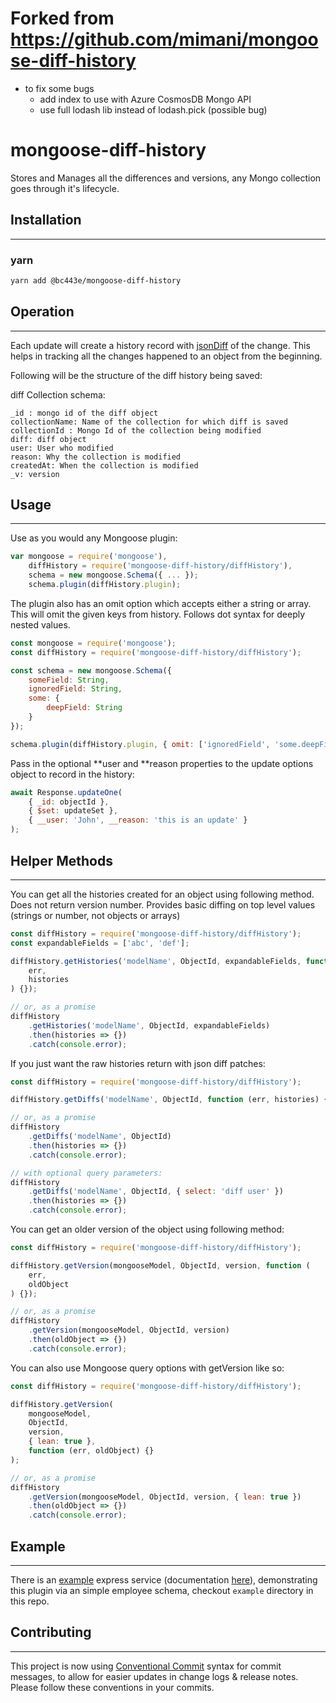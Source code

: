 # Forked from https://github.com/mimani/mongoose-diff-history

-   to fix some bugs
    -   add index to use with Azure CosmosDB Mongo API
    -   use full lodash lib instead of lodash.pick (possible bug)

# mongoose-diff-history

Stores and Manages all the differences and versions, any Mongo collection goes through it's lifecycle.

## Installation

---

### yarn

```sh
yarn add @bc443e/mongoose-diff-history
```

## Operation

---

Each update will create a history record with [jsonDiff](https://github.com/benjamine/jsondiffpatch) of the change. This helps in tracking all the changes happened to an object from the beginning.

Following will be the structure of the diff history being saved:

diff Collection schema:

```
_id : mongo id of the diff object
collectionName: Name of the collection for which diff is saved
collectionId : Mongo Id of the collection being modified
diff: diff object
user: User who modified
reason: Why the collection is modified
createdAt: When the collection is modified
_v: version
```

## Usage

---

Use as you would any Mongoose plugin:

```js
var mongoose = require('mongoose'),
    diffHistory = require('mongoose-diff-history/diffHistory'),
    schema = new mongoose.Schema({ ... });
    schema.plugin(diffHistory.plugin);
```

The plugin also has an omit option which accepts either a string or array. This will omit the given
keys from history. Follows dot syntax for deeply nested values.

```js
const mongoose = require('mongoose');
const diffHistory = require('mongoose-diff-history/diffHistory');

const schema = new mongoose.Schema({
    someField: String,
    ignoredField: String,
    some: {
        deepField: String
    }
});

schema.plugin(diffHistory.plugin, { omit: ['ignoredField', 'some.deepField'] });
```

Pass in the optional **user and **reason properties to the update options object to record in the history:

```js
await Response.updateOne(
    { _id: objectId },
    { $set: updateSet },
    { __user: 'John', __reason: 'this is an update' }
);
```

## Helper Methods

---

You can get all the histories created for an object using following method.
Does not return version number. Provides basic diffing on top level values (strings or number, not objects or arrays)

```js
const diffHistory = require('mongoose-diff-history/diffHistory');
const expandableFields = ['abc', 'def'];

diffHistory.getHistories('modelName', ObjectId, expandableFields, function (
    err,
    histories
) {});

// or, as a promise
diffHistory
    .getHistories('modelName', ObjectId, expandableFields)
    .then(histories => {})
    .catch(console.error);
```

If you just want the raw histories return with json diff patches:

```js
const diffHistory = require('mongoose-diff-history/diffHistory');

diffHistory.getDiffs('modelName', ObjectId, function (err, histories) {});

// or, as a promise
diffHistory
    .getDiffs('modelName', ObjectId)
    .then(histories => {})
    .catch(console.error);

// with optional query parameters:
diffHistory
    .getDiffs('modelName', ObjectId, { select: 'diff user' })
    .then(histories => {})
    .catch(console.error);
```

You can get an older version of the object using following method:

```js
const diffHistory = require('mongoose-diff-history/diffHistory');

diffHistory.getVersion(mongooseModel, ObjectId, version, function (
    err,
    oldObject
) {});

// or, as a promise
diffHistory
    .getVersion(mongooseModel, ObjectId, version)
    .then(oldObject => {})
    .catch(console.error);
```

You can also use Mongoose query options with getVersion like so:

```js
const diffHistory = require('mongoose-diff-history/diffHistory');

diffHistory.getVersion(
    mongooseModel,
    ObjectId,
    version,
    { lean: true },
    function (err, oldObject) {}
);

// or, as a promise
diffHistory
    .getVersion(mongooseModel, ObjectId, version, { lean: true })
    .then(oldObject => {})
    .catch(console.error);
```

## Example

---

There is an [example](https://github.com/bc443e/mongoose-diff-history/tree/master/example) express service (documentation [here](https://github.com/bc443e/mongoose-diff-history/blob/master/example/README.md)), demonstrating this plugin via an simple employee schema, checkout `example` directory in this repo.

## Contributing

---

This project is now using [Conventional Commit](https://www.conventionalcommits.org/en/v1.0.0/) syntax for commit messages, to allow for easier updates in change logs & release notes. Please follow these conventions in your commits.
